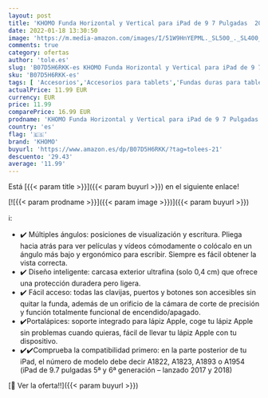 ```yaml
---
layout: post
title: 'KHOMO Funda Horizontal y Vertical para iPad de 9 7 Pulgadas  2017 y 2018  con Soporte para bolígrafos  Doble Serie Origami  Color Rojo'
date: 2022-01-18 13:30:50
image: 'https://m.media-amazon.com/images/I/51W9HnYEPML._SL500_._SL400_.jpg'
comments: true
category: ofertas
author: 'tole.es'
slug: 'B07D5H6RKK-es KHOMO Funda Horizontal y Vertical para iPad de 9 7...'
sku: 'B07D5H6RKK-es'
tags: [ 'Accesorios','Accesorios para tablets','Fundas duras para tablets','Fundas para tablets','Informática','Skins y adhesivos para tablets','bolígrafos','khomo', ]
actualPrice: 11.99 EUR
currency: EUR
price: 11.99
comparePrice: 16.99 EUR
prodname: 'KHOMO Funda Horizontal y Vertical para iPad de 9 7 Pulgadas  2017 y 2018  con Soporte para bolígrafos  Doble Serie Origami  Color Rojo'
country: 'es'
flag: '🇪🇸'
brand: 'KHOMO'
buyurl: 'https://www.amazon.es/dp/B07D5H6RKK/?tag=tolees-21'
descuento: '29.43'
average: '11.99'
---
```


Está [{{< param title >}}]({{< param buyurl >}}) en el siguiente enlace!

[![{{< param prodname >}}]({{< param image >}})]({{< param buyurl >}})

ℹ️:

- ✔️ Múltiples ángulos: posiciones de visualización y escritura. Pliega hacia atrás para ver películas y vídeos cómodamente o colócalo en un ángulo más bajo y ergonómico para escribir. Siempre es fácil obtener la vista correcta.
- ✔️ Diseño inteligente: carcasa exterior ultrafina (solo 0,4 cm) que ofrece una protección duradera pero ligera.
- ✔️ Fácil acceso: todas las clavijas, puertos y botones son accesibles sin quitar la funda, además de un orificio de la cámara de corte de precisión y función totalmente funcional de encendido/apagado.
- ✔️Portalápices: soporte integrado para lápiz Apple, coge tu lápiz Apple sin problemas cuando quieras, fácil de llevar tu lápiz Apple con tu dispositivo.
- ✔️✔️Comprueba la compatibilidad primero: en la parte posterior de tu iPad, el número de modelo debe decir A1822, A1823, A1893 o A1954 (iPad de 9.7 pulgadas 5ª y 6ª generación – lanzado 2017 y 2018)

[🛒 Ver la oferta!!]({{< param buyurl >}})
